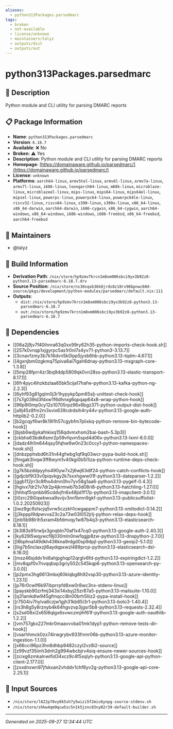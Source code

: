 ```yaml
---
aliases:
  - python313Packages.parsedmarc
tags:
  - broken
  - not-available
  - license/unknown
  - maintainers/talyz
  - outputs/dist
  - outputs/out
---
```


# python313Packages.parsedmarc

## 📝 Description

Python module and CLI utility for parsing DMARC reports

## 📋 Package Information

- **Name**: `python313Packages.parsedmarc`
- **Version**: `6.18.7`
- **Available**: ❌ No
- **Broken**: ⚠️ Yes
- **Description**: Python module and CLI utility for parsing DMARC reports
- **Homepage**: [https://domainaware.github.io/parsedmarc/](https://domainaware.github.io/parsedmarc/)
- **License**: `unknown`
- **Platforms**: `aarch64-linux`, `armv5tel-linux`, `armv6l-linux`, `armv7a-linux`, `armv7l-linux`, `i686-linux`, `loongarch64-linux`, `m68k-linux`, `microblaze-linux`, `microblazeel-linux`, `mips-linux`, `mips64-linux`, `mips64el-linux`, `mipsel-linux`, `powerpc-linux`, `powerpc64-linux`, `powerpc64le-linux`, `riscv32-linux`, `riscv64-linux`, `s390-linux`, `s390x-linux`, `x86_64-linux`, `x86_64-darwin`, `aarch64-darwin`, `i686-cygwin`, `x86_64-cygwin`, `aarch64-windows`, `x86_64-windows`, `i686-windows`, `i686-freebsd`, `x86_64-freebsd`, `aarch64-freebsd`
## 👥 Maintainers

- @talyz


## 🔧 Build Information

- **Derivation Path**: `/nix/store/hp9zmv7krcn1m8xm006sbci9yx3b92z8-python3.13-parsedmarc-6.18.7.drv`
- **Source Position**: `/nix/store/ns30sqxb36k8jrds8z18rv96bpnwc60d-source/pkgs/development/python-modules/parsedmarc/default.nix:111`
- **Outputs**:
  - `dist`:  `/nix/store/hp9zmv7krcn1m8xm006sbci9yx3b92z8-python3.13-parsedmarc-6.18.7`
  - `out`:  `/nix/store/hp9zmv7krcn1m8xm006sbci9yx3b92z8-python3.13-parsedmarc-6.18.7`

## 🔗 Dependencies

- [[06a2j9jv7f40ihnra63q0xx99ry62h35-python-imports-check-hook.sh]]
- [[257k0vnqp1xjgyrpc5as1r0nl7s4yv71-python3-3.13.7]]
- [[3cnavfzmy3b7k16dvn5k0lpp5jyxb6hb-python3.13-tqdm-4.67.1]]
- [[4gxnjbm0zgkmq75piva6al7lgah6dnay-python3.13-msgraph-core-1.3.8]]
- [[5mp28fprr4zr3bq9ddp5809qk0vn28ss-python3.13-elastic-transport-8.17.1]]
- [[6fr4pyc4ihzkbzlaa65bk5cija17hafw-python3.13-kafka-python-ng-2.2.3]]
- [[6yhf93g81gqlm0j3r1hypykp5pm65slj-unittest-check-hook]]
- [[7s7g039id3fdxw1f6dhnxg6qpqap64x8-wrap-python-hook]]
- [[96p9l0mp0cy12s10705rpz96x6bgz371-python-output-dist-hook]]
- [[a9j45z8fm2m3svix639cdrdsih4ry44v-python3.13-google-auth-httplib2-0.2.0]]
- [[b2gcqyf6wr8k19l1h57cgybfm7plixkq-python-remove-bin-bytecode-hook]]
- [[bjsb6wdjykafnkixq156qdvmxhsm2bai-bash-5.3p3]]
- [[ckbhs63bdk6smr2p59vfqvm5spd4d06x-python3.13-lxml-6.0.0]]
- [[dadz4lh1m644qsy5fqhw6w0n23c0ccy1-python-namespaces-hook.sh]]
- [[dnbzpphxbd6h31n44gfwbg1qf9q03wcr-pypa-build-hook.sh]]
- [[fmgak3lvqw3ff8wym1v40kgi0b5i1iza-python-runtime-deps-check-hook.sh]]
- [[g7k5bzddpyyhs490yw7x2j6wj63dlf24-python-catch-conflicts-hook]]
- [[gdjcbf9l33v0piqvkgy2k7sxxhgww01f-python3.13-dateparser-1.2.2]]
- [[ggb112jrr3c8fhs4dmn0hv7yv58g1aa6-python3.13-pygelf-0.4.3]]
- [[hgivx7dr21v7dr2p4jkrmwb7b3d08ri8-python3.13-hatchling-1.27.0]]
- [[hhhqf5rpnbb95cddvjfn6x48jid1f17p-python3.13-imapclient-3.0.1]]
- [[i0zrc29i0qwbwxa9svijv3nn1bmn9gkf-python3.13-publicsuffixlist-1.0.2.20250923]]
- [[iwz9gc9zlscjq5vrw5czzkh1cwgappm7-python3.13-xmltodict-0.14.2]]
- [[j3kpppl9dpwvva23c2a73w03l052jrlj-python-relax-deps-hook]]
- [[jnb5b98lrih5xram4bfdmvqy1w87b4q3-python3.13-elasticsearch-8.18.1]]
- [[k3l83s91irwljx3gnqbln70af1x47cq0-python3.13-google-auth-2.40.3]]
- [[ky629l5wqywcf8j030mln0nwfqgjp8zw-python3.13-dnspython-2.7.0]]
- [[l8bphna149dkh436kna9rdgd0sp9dpjl-python3.13-geoip2-5.1.0]]
- [[liig7b5nclaxzjl6aydqpxwzl489prcp-python3.13-elasticsearch-dsl-8.18.0]]
- [[msz46sjddv1ni6ahjpghqp12qrglv6fd-python3.13-expiringdict-1.2.2]]
- [[mv8qpf0v7nvqqbxp3griy502c545kqp6-python3.13-opensearch-py-3.0.0]]
- [[p2pmx3hg6613mbxj60klqbg8h92vsp30-python3.13-azure-identity-1.23.1]]
- [[p76r0cwlf6k97ibprrpfd8xw0r8wc3nx-stdenv-linux]]
- [[payskb90zrfmj343xi14xbyj25zr87a5-python3.13-mailsuite-1.10.0]]
- [[q31amkdlw945gfmqcci8n00brh5liiz2-pypa-install-hook]]
- [[r7504iv7hylva6czjw1gjh31kb85i3r1-python3.13-boto3-1.40.4]]
- [[rs3h8g5y8rznyb4k64hgvzvp3jgsr5b8-python3.13-requests-2.32.4]]
- [[s2sd08xi2x65l8qlgx6svwczmjihf61f-python3.13-google-auth-oauthlib-1.2.2]]
- [[vm757gkx227mkr0maavvvba01mk1dyp1-python-remove-tests-dir-hook]]
- [[vsarhhmck0zx74irwgrybv933fnmr06b-python3.13-azure-monitor-ingestion-1.1.0]]
- [[x66cci96pz3hn8dhbp9482czyl2vz8i2-source]]
- [[z99vzf35iinh3dnh2g994wbcbjrv4siq-ensure-newer-sources-hook]]
- [[zcixg6zmkalnwifid34xcz9c4f5sqlyh-python3.13-google-api-python-client-2.177.0]]
- [[zxxdnxwn97jfskxan2vhddv1chf8yv2g-python3.13-google-api-core-2.25.1]]

## 📁 Input Sources

- `/nix/store/l622p70vy8k5sh7y5wizi5f2mic6ynpg-source-stdenv.sh`
- `/nix/store/shkw4qm9qcw5sc5n1k5jznc83ny02r39-default-builder.sh`

---
*Generated on 2025-09-27 12:34:44 UTC*
